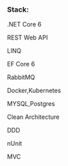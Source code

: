 <h3 align="left">Stack:</h3>
<p align="left">.NET Core 6</p>
<p align="left">REST Web API</p>
<p align="left">LINQ</p>
<p align="left">EF Core 6</p>
<p align="left">RabbitMQ</p>
<p align="left">Docker,Kubernetes</p>
<p align="left">MYSQL,Postgres</p>
<p align="left">Clean Architecture</p>
<p align="left">DDD</p>
<p align="left">nUnit</p>
<p align="left">MVC</p>
